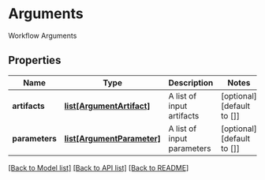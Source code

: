 # Arguments

Workflow Arguments
## Properties
Name | Type | Description | Notes
------------ | ------------- | ------------- | -------------
**artifacts** | [**list[ArgumentArtifact]**](ArgumentArtifact.md) | A list of input artifacts | [optional] [default to []]
**parameters** | [**list[ArgumentParameter]**](ArgumentParameter.md) | A list of input parameters | [optional] [default to []]

[[Back to Model list]](../README.md#documentation-for-models) [[Back to API list]](../README.md#documentation-for-api-endpoints) [[Back to README]](../README.md)


